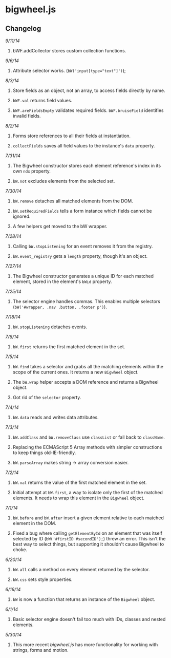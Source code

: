 bigwheel.js
===========

Changelog
---------

*9/11/14*

1. bWF.addCollector stores custom collection functions.


*9/6/14*

1. Attribute selector works. (`bW('input[type="text"]')`);


*8/3/14*

1. Store fields as an object, not an array, to access fields directly by name.

2. `bWF.val` returns field values.

3. `bWF.areFieldsEmpty` validates required fields. `bWF.bruiseField` identifies invalid fields.


*8/2/14*

1. Forms store references to all their fields at instantiation.

2. `collectFields` saves all field values to the instance's `data` property.


*7/31/14*

1. The Bigwheel constructor stores each element reference's index in its own `ndx` property.

2. `bW.not` excludes elements from the selected set.


*7/30/14*

1. `bW.remove` detaches all matched elements from the DOM.

2. `bW.setRequiredFields` tells a form instance which fields cannot be ignored.

3. A few helpers get moved to the bW wrapper.


*7/28/14*

1. Calling `bW.stopListening` for an event removes it from the registry.

2. `bW.event_registry` gets a `length` property, though it's an object.


*7/27/14*

1. The Bigwheel constructor generates a unique ID for each matched element, stored in the element's `bWid` property.


*7/25/14*

1. The selector engine handles commas. This enables multiple selectors (`bW('#wrapper, .nav .button, .footer p')`).


*7/18/14*

1. `bW.stopListening` detaches events.


*7/6/14*

1. `bW.first` returns the first matched element in the set.


*7/5/14*

1. `bW.find` takes a selector and grabs all the matching elements within the scope of the current ones. It returns a new `Bigwheel` object.

2. The `bW.wrap` helper accepts a DOM reference and returns a Bigwheel object.

3. Got rid of the `selector` property.


*7/4/14*

1. `bW.data` reads and writes data attributes.


*7/3/14*

1. `bW.addClass` and `bW.removeClass` use `classList` or fall back to `className`. 

2. Replacing the ECMAScript 5 Array methods with simpler constructions to keep things old-IE-friendly.

3. `bW.parseArray` makes string -> array conversion easier.


*7/2/14*

1. `bW.val` returns the value of the first matched element in the set.

2. Initial attempt at `bW.first`, a way to isolate only the first of the matched elements. It needs to wrap this element in the `Bigwheel` object.



*7/1/14*

1. `bW.before` and `bW.after` insert a given element relative to each matched element in the DOM.

2. Fixed a bug where calling `getElementById` on an element that was itself selected by ID (`bW('#firstID #secondID');`) threw an error. This isn't the best way to select things, but supporting it shouldn't cause Bigwheel to choke.



*6/20/14*

1. `bW.all` calls a method on every element returned by the selector.

2. `bW.css` sets style properties.



*6/16/14*

1. `bW` is now a function that returns an instance of the `Bigwheel` object.



*6/1/14*

1. Basic selector engine doesn't fail too much with IDs, classes and nested elements.



*5/30/14*

1. This more recent *bigwheel.js* has more functionality for working with strings, forms and motion.
